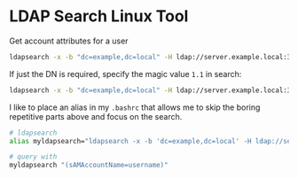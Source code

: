 # LDAP Search Linux Tool

Get account attributes for a user

```bash
ldapsearch -x -b "dc=example,dc=local" -H ldap://server.example.local:389 -D ldap_user@example.com -W "(sAMAccountName=username)"
```

If just the DN is required, specify the magic value `1.1` in search:

```bash
ldapsearch -x -b "dc=example,dc=local" -H ldap://server.example.local:389 -D ldap_user@example.com -W "(sAMAccountName=username)" 1.1
```

I like to place an alias in my `.bashrc` that allows me to skip the boring repetitive parts above and focus on the search.

```bash
# ldapsearch
alias myldapsearch="ldapsearch -x -b 'dc=example,dc=local' -H ldap://server.example.local:389 -D ldap_user@example.com -w password"

# query with
myldapsearch "(sAMAccountName=username)"
```
